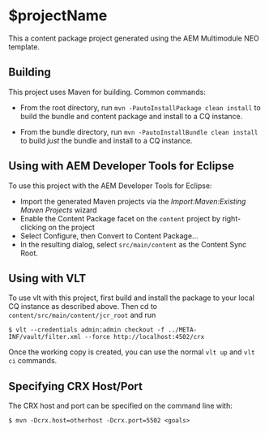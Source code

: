 # $projectName

This a content package project generated using the AEM Multimodule NEO template.

## Building

This project uses Maven for building. Common commands:

* From the root directory, run `mvn -PautoInstallPackage clean install` to build the bundle and content package and install to a CQ instance.

* From the bundle directory, run `mvn -PautoInstallBundle clean install` to build *just* the bundle and install to a CQ instance.

## Using with AEM Developer Tools for Eclipse

To use this project with the AEM Developer Tools for Eclipse:
* Import the generated Maven projects via the *Import:Maven:Existing Maven Projects* wizard
* Enable the Content Package facet on the `content` project by right-clicking on the project
* Select Configure, then Convert to Content Package... 
* In the resulting dialog, select `src/main/content` as the Content Sync Root.

## Using with VLT

To use vlt with this project, first build and install the package to your local CQ instance as described above. Then cd to `content/src/main/content/jcr_root` and run

```shell
$ vlt --credentials admin:admin checkout -f ../META-INF/vault/filter.xml --force http://localhost:4502/crx
```

Once the working copy is created, you can use the normal `vlt up` and `vlt ci` commands.

## Specifying CRX Host/Port

The CRX host and port can be specified on the command line with:

```shell
$ mvn -Dcrx.host=otherhost -Dcrx.port=5502 <goals>
```
